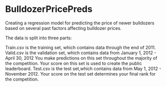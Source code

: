 # BulldozerPricePreds
Creating a regression model for predicting the price of newer bulldozers based on several past factors affecting bulldozer prices.

The data is split into three parts:

Train.csv is the training set, which contains data through the end of 2011.
Valid.csv is the validation set, which contains data from January 1, 2012 - April 30, 2012 You make predictions on this set throughout the majority of the competition. Your score on this set is used to create the public leaderboard.
Test.csv is the test set,which contains data from May 1, 2012 - November 2012. Your score on the test set determines your final rank for the competition.
